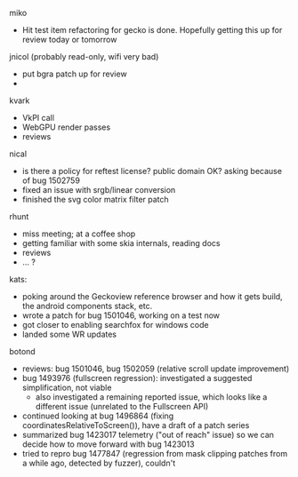 miko
  * Hit test item refactoring for gecko is done. Hopefully getting this up for review today or tomorrow

jnicol (probably read-only, wifi very bad)
  * put bgra patch up for review
  * 

kvark
  * VkPI call
  * WebGPU render passes
  * reviews

nical
  * is there a policy for reftest license? public domain OK? asking because of bug 1502759
  * fixed an issue with srgb/linear conversion
  * finished the svg color matrix filter patch

rhunt
  * miss meeting; at a coffee shop
  * getting familiar with some skia internals, reading docs
  * reviews
  * ... ?

kats:
  * poking around the Geckoview reference browser and how it gets build, the android components stack, etc.
  * wrote a patch for bug 1501046, working on a test now
  * got closer to enabling searchfox for windows code
  * landed some WR updates

botond
  * reviews: bug 1501046, bug 1502059 (relative scroll update improvement) 
  * bug 1493976 (fullscreen regression): investigated a suggested simplification, not viable
    * also investigated a remaining reported issue, which looks like a different issue (unrelated to the Fullscreen API) 
  * continued looking at bug 1496864 (fixing coordinatesRelativeToScreen()), have a draft of a patch series
  * summarized bug 1423017 telemetry ("out of reach" issue) so we can decide how to move forward with bug 1423013 
  * tried to repro bug 1477847 (regression from mask clipping patches from a while ago, detected by fuzzer), couldn't
